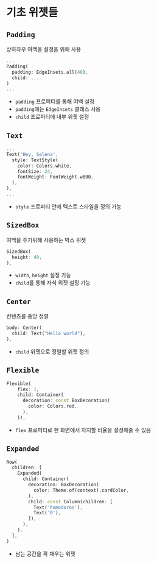 # 기초 위젯들

## `Padding`
상하좌우 여백을 설정을 위해 사용
```dart
...
Padding(
  padding: EdgeInsets.all(40),
  child: ...
)
...
```
- `padding` 프로퍼티를 통해 여백 설정
- `padding`에는 `EdgeInsets` 클래스 사용
- `child` 프로퍼티에 내부 위젯 설정

## `Text`
```dart
...
Text('Hey, Selena',
  style: TextStyle(
    color: Colors.white,
    fontSize: 24,
    fontWeight: FontWeight.w800,
  ),
),
...
```
- `style` 프로퍼티 안에 텍스트 스타일을 정의 가능

## `SizedBox`
여백을 주기위해 사용하는 박스 위젯
```dart
SizedBox(
  height: 40,
),
```
- `width`, `height` 설정 가능
- `child`를 통해 자식 위젯 설정 가능

## `Center`
컨텐츠를 중앙 정렬
```dart
body: Center(
  child: Text("Hello world"),
),
```
- `child` 위젯으로 정렬할 위젯 정의

## `Flexible`
```dart
Flexible(
    flex: 1,
    child: Container(
      decoration: const BoxDecoration(
        color: Colors.red,
      ),
    )),
```
- `flex` 프로퍼티로 현 화면에서 차지할 비율을 설정해줄 수 있음

## `Expanded`
```dart
Row(
  children: [
    Expanded(
      child: Container(
        decoration: BoxDecoration(
          color: Theme.of(context).cardColor,
        ),
        child: const Column(children: [
          Text('Pomodoros'),
          Text('0'),
        ]),
      ),
    ),
  ],
)
```
- 남는 공간을 꽉 채우는 위젯